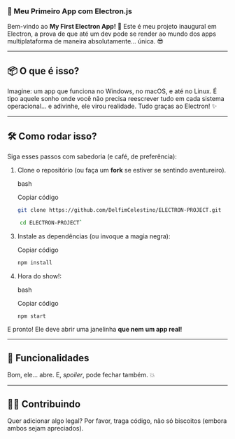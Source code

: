 
### 🚀 Meu Primeiro App com Electron.js

Bem-vindo ao **My First Electron App!** 🎉 Este é meu projeto inaugural em Electron, a prova de que até um dev pode se render ao mundo dos apps multiplataforma de maneira absolutamente… única. 😎

----------

## 📦 O que é isso?

Imagine: um app que funciona no Windows, no macOS, e até no Linux. É tipo aquele sonho onde você não precisa reescrever tudo em cada sistema operacional... e adivinhe, ele virou realidade. Tudo graças ao Electron! ✨

----------

## 🛠️ Como rodar isso?

Siga esses passos com sabedoria (e café, de preferência):

1.  Clone o repositório (ou faça um **fork** se estiver se sentindo aventureiro).
    
    bash
    
    Copiar código
    ```bash
    git clone https://github.com/DelfimCelestino/ELECTRON-PROJECT.git
    ```
    
```bash
    cd ELECTRON-PROJECT` 
```
3.  Instale as dependências (ou invoque a magia negra):

      Copiar código
    
    ````bash
    npm install
    ````
    
4.  Hora do show!:
    
    bash
    
    Copiar código
    
    ```bash
    npm start
    ```
    

E pronto! Ele deve abrir uma janelinha **que nem um app real!**

----------

## 🧐 Funcionalidades

Bom, ele... abre. E, _spoiler_, pode fechar também. 💥

----------

## 🧑‍💻 Contribuindo

Quer adicionar algo legal? Por favor, traga código, não só biscoitos (embora ambos sejam apreciados).
